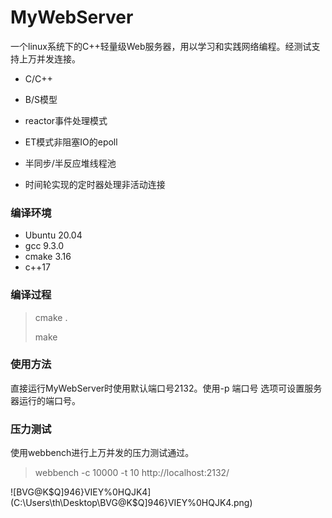 # MyWebServer

一个linux系统下的C++轻量级Web服务器，用以学习和实践网络编程。经测试支持上万并发连接。

- C/C++
- B/S模型
- reactor事件处理模式
- ET模式非阻塞IO的epoll

- 半同步/半反应堆线程池
- 时间轮实现的定时器处理非活动连接

### 编译环境

- Ubuntu 20.04
- gcc 9.3.0
- cmake 3.16
- c++17

### 编译过程

>cmake .
>
>make

### 使用方法

直接运行MyWebServer时使用默认端口号2132。使用-p 端口号 选项可设置服务器运行的端口号。

### 压力测试

使用webbench进行上万并发的压力测试通过。

> webbench -c 10000 -t 10 http://localhost:2132/

![BVG@K$Q]946}VIEY%0HQJK4](C:\Users\th\Desktop\BVG@K$Q]946}VIEY%0HQJK4.png)